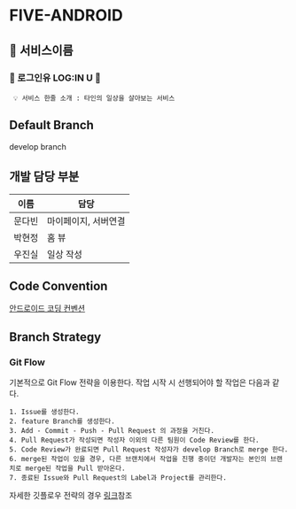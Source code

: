 # FIVE-ANDROID

## 💚 서비스이름

### 🔑 로그인유 LOG:IN U 🔑

```
 💡 서비스 한줄 소개 : 타인의 일상을 살아보는 서비스
```

## Default Branch

develop branch

## 개발 담당 부분

| 이름 | 담당|
| --- | --- |
| 문다빈 | 마이페이지, 서버연결 |
| 박현정 | 홈 뷰 |
| 우진실 | 일상 작성 |

## Code Convention
[안드로이드 코딩 컨벤션](https://github.com/SOPKATHON-FIVE/FIVE-ANDROID/wiki/Android-Coding-Convention)

## Branch Strategy
### Git Flow

기본적으로 Git Flow 전략을 이용한다. 작업 시작 시 선행되어야 할 작업은 다음과 같다.

```
1. Issue를 생성한다.
2. feature Branch를 생성한다.
3. Add - Commit - Push - Pull Request 의 과정을 거친다.
4. Pull Request가 작성되면 작성자 이외의 다른 팀원이 Code Review를 한다.
5. Code Review가 완료되면 Pull Request 작성자가 develop Branch로 merge 한다.
6. merge된 작업이 있을 경우, 다른 브랜치에서 작업을 진행 중이던 개발자는 본인의 브랜치로 merge된 작업을 Pull 받아온다.
7. 종료된 Issue와 Pull Request의 Label과 Project를 관리한다.
```

자세한 깃플로우 전략의 경우 [링크](https://github.com/8-seconds/WIKI_FOR_8_SECONDS/blob/main/GitHub/GitFlowAraboza.md)참조

